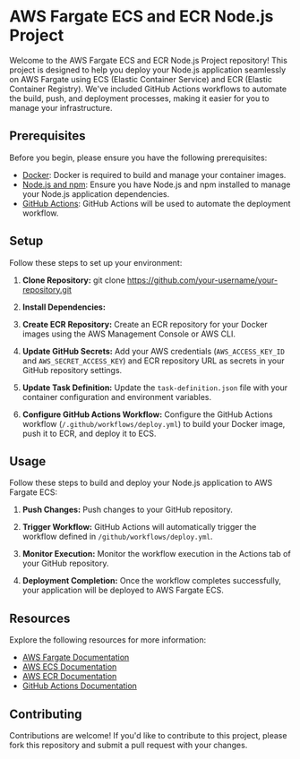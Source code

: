 # AWS Fargate ECS and ECR Node.js Project

Welcome to the AWS Fargate ECS and ECR Node.js Project repository! This project is designed to help you deploy your Node.js application seamlessly on AWS Fargate using ECS (Elastic Container Service) and ECR (Elastic Container Registry). We've included GitHub Actions workflows to automate the build, push, and deployment processes, making it easier for you to manage your infrastructure.

## Prerequisites

Before you begin, please ensure you have the following prerequisites:

- [Docker](https://docs.docker.com/get-docker/): Docker is required to build and manage your container images.
- [Node.js and npm](https://nodejs.org/en/download/): Ensure you have Node.js and npm installed to manage your Node.js application dependencies.
- [GitHub Actions](https://docs.github.com/en/actions): GitHub Actions will be used to automate the deployment workflow.

## Setup

Follow these steps to set up your environment:

1. **Clone Repository:**
git clone https://github.com/your-username/your-repository.git

2. **Install Dependencies:**

3. **Create ECR Repository:**
Create an ECR repository for your Docker images using the AWS Management Console or AWS CLI.

4. **Update GitHub Secrets:**
Add your AWS credentials (`AWS_ACCESS_KEY_ID` and `AWS_SECRET_ACCESS_KEY`) and ECR repository URL as secrets in your GitHub repository settings.

5. **Update Task Definition:**
Update the `task-definition.json` file with your container configuration and environment variables.

6. **Configure GitHub Actions Workflow:**
Configure the GitHub Actions workflow (`/.github/workflows/deploy.yml`) to build your Docker image, push it to ECR, and deploy it to ECS.

## Usage

Follow these steps to build and deploy your Node.js application to AWS Fargate ECS:

1. **Push Changes:**
Push changes to your GitHub repository.

2. **Trigger Workflow:**
GitHub Actions will automatically trigger the workflow defined in `/github/workflows/deploy.yml`.

3. **Monitor Execution:**
Monitor the workflow execution in the Actions tab of your GitHub repository.

4. **Deployment Completion:**
Once the workflow completes successfully, your application will be deployed to AWS Fargate ECS.

## Resources

Explore the following resources for more information:

- [AWS Fargate Documentation](https://aws.amazon.com/fargate/)
- [AWS ECS Documentation](https://aws.amazon.com/ecs/)
- [AWS ECR Documentation](https://aws.amazon.com/ecr/)
- [GitHub Actions Documentation](https://docs.github.com/en/actions)

## Contributing

Contributions are welcome! If you'd like to contribute to this project, please fork this repository and submit a pull request with your changes.

